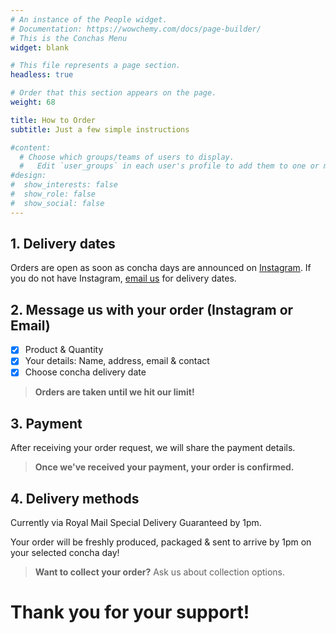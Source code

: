 ```yaml
---
# An instance of the People widget.
# Documentation: https://wowchemy.com/docs/page-builder/
# This is the Conchas Menu
widget: blank

# This file represents a page section.
headless: true

# Order that this section appears on the page.
weight: 68

title: How to Order
subtitle: Just a few simple instructions

#content:
  # Choose which groups/teams of users to display.
  #   Edit `user_groups` in each user's profile to add them to one or more of these groups.
#design:
#  show_interests: false
#  show_role: false
#  show_social: false
---
```

## 1. Delivery dates
Orders are open as soon as concha days are announced on [Instagram](https://www.instagram.com/vegan.palsustoc). If you do not have Instagram, [email us](../contact/) for delivery dates.

## 2. Message us with your order (Instagram or Email)
* [X] Product & Quantity
* [X] Your details: Name, address, email & contact
* [X] Choose concha delivery date

> **Orders are taken until we hit our limit!**

## 3. Payment
After receiving your order request, we will share the payment details.

> **Once we've received your payment, your order is confirmed.**

## 4. Delivery methods
Currently via Royal Mail Special Delivery Guaranteed by 1pm.

Your order will be freshly produced, packaged & sent to arrive by 1pm on your selected concha day!

> **Want to collect your order?** 
> Ask us about collection options.

# Thank you for your support!

<!-- -- -->
<!-- 1. View on Instagram available delivery dates -->

<!-- 2. Direct message us on [Instagram](www.instagram.com/vegan.palsusto) or [email](../contact/) -->
